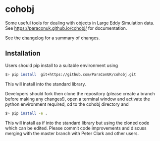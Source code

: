 # cohobj
Some useful tools for dealing with objects in Large Eddy Simulation data.
See https://paraconuk.github.io/cohobj/ for documentation.


[//]: # (See https://paraconuk.github.io/cohobj/ for documentation.)

See the [changelog](CHANGELOG.md) for a summary of changes.

## Installation

Users should pip install to a suitable environment using

```bash
$> pip install  git+https://github.com/ParaConUK/cohobj.git
```

This will install into the standard library.

Developers should fork then clone the repository (please create a branch before making 
any changes!), open a terminal window and activate the python environment 
required, cd to the cohobj directory and

```bash
$> pip install -e .
```

This will install as if into the standard library but using the cloned code 
which can be edited. Please commit code improvements and discuss merging with 
the master branch with Peter Clark and other users.


